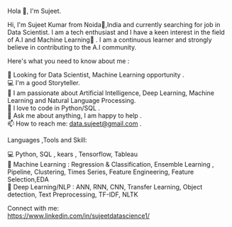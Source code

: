 Hola 👋, I'm Sujeet.

Hi, I'm Sujeet Kumar from Noida🌴,India and currently searching for job in Data Scientist. I am a tech enthusiast and I have a keen interest in the field of A.I and Machine Learning🤖 . I am a continuous learner and strongly believe in contributing to the A.I community.

Here's what you need to know about me :

👀 Looking for Data Scientist, Machine Learning opportunity . <br>
💻 I'm a good Storyteller. <br>
🔭 I am passionate about Artificial Intelligence, Deep Learning, Machine Learning and Natural Language Processing. <br>
🐍 I love to code in Python/SQL . <br>
💬 Ask me about anything, I am happy to help . <br>
📫 How to reach me: data.sujeet@gmail.com . <br>

Languages ,Tools and Skill:

💻 Python, SQL , kears , Tensorflow, Tableau <br>
💼 Machine Learning : Regression & Classification, Ensemble Learning , Pipeline, Clustering, Times Series, Feature Engineering, Feature Selection,EDA <br>
💼 Deep Learning/NLP : ANN, RNN, CNN, Transfer Learning, Object detection, Text Preprocessing, TF-IDF, NLTK <br>

Connect with me: <br>
https://www.linkedin.com/in/sujeetdatascience1/

